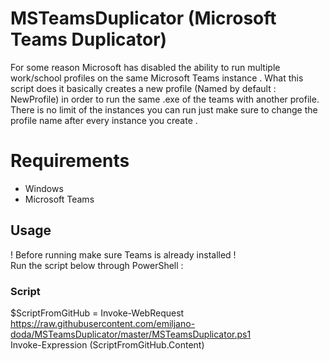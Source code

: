 # MSTeamsDuplicator (Microsoft Teams Duplicator)
For some reason Microsoft has disabled the ability to run multiple  work/school profiles on the same Microsoft Teams instance .
What this script does it basically creates a new profile (Named by default : NewProfile) in order to run the same .exe of the teams with another profile.
There is no limit of the instances you can run just make sure to change the profile name after every instance you create .

# Requirements
- Windows
- Microsoft Teams

## Usage
! Before running make sure Teams is already installed !<br>
Run the script below through PowerShell :
### Script
$ScriptFromGitHub = Invoke-WebRequest https://raw.githubusercontent.com/emiljano-doda/MSTeamsDuplicator/master/MSTeamsDuplicator.ps1<br>
Invoke-Expression $($ScriptFromGitHub.Content)
